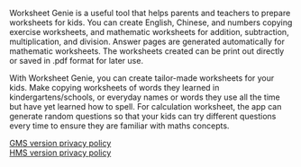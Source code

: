 Worksheet Genie is a useful tool that helps parents and teachers to prepare worksheets for kids. You can create English, Chinese, and numbers copying exercise worksheets, and mathematic worksheets for addition, subtraction, multiplication, and division. Answer pages are generated automatically for mathematic worksheets. The worksheets created can be print out directly or saved in .pdf format for later use.

With Worksheet Genie, you can create tailor-made worksheets for your kids. Make copying worksheets of words they learned in kindergartens/schools, or everyday names or words they use all the time but have yet learned how to spell. For calculation worksheet, the app can generate random questions so that your kids can try different questions every time to ensure they are familiar with maths concepts.

<a href = "https://wakemanck.github.io/Worksheet-Genie/GMSVersionPrivacyPolicy.html">GMS version privacy policy</a><br>
<a href = "https://wakemanck.github.io/Worksheet-Genie/HMSVersionPrivacyPolicy.html">HMS version privacy policy</a>
